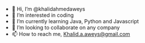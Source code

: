 - 👋 Hi, I’m @khalidahmedaweys
- 👀 I’m interested in coding
- 🌱 I’m currently learning Java, Python and Javascript
- 💞️ I’m looking to collaborate on any company
- 📫 How to reach me, Khalid.a.aweys@gmail.com

<!---
khalidahmedaweys/khalidahmedaweys is a ✨ special ✨ repository because its `README.md` (this file) appears on your GitHub profile.
You can click the Preview link to take a look at your changes.
--->
